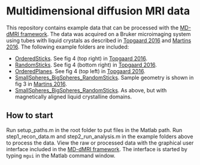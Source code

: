 # Multidimensional diffusion MRI data
This repository contains example data that can be processed with the [MD-dMRI framework](https://github.com/daniel-topgaard/md-dmri/). The data was acquired on a Bruker microimaging system using tubes with liquid crystals as described in [Topgaard 2016](http://dx.doi.org/10.1039/c5cp07251d) and [Martins 2016](http://dx.doi.org/10.1103/PhysRevLett.116.087601). The following example folders are included:
* [OrderedSticks](OrderedSticks). See fig 4 (top right) in [Topgaard 2016](http://dx.doi.org/10.1039/c5cp07251d).
* [RandomSticks](RandomSticks). See fig 4 (bottom right) in [Topgaard 2016](http://dx.doi.org/10.1039/c5cp07251d).
* [OrderedPlanes](OrderedPlanes). See fig 4 (top left) in [Topgaard 2016](http://dx.doi.org/10.1039/c5cp07251d).
* [SmallSpheres_BigSpheres_RandomSticks](SmallSpheres_BigSpheres_RandomSticks). Sample geometry is shown in fig 3 in [Martins 2016](http://dx.doi.org/10.1103/PhysRevLett.116.087601). 
* [SmallSpheres_BigSpheres_RandomSticks](SmallSpheres_BigSpheres_RandomSticks). As above, but with magnetically aligned liquid crystalline domains. 

## How to start
Run setup_paths.m in the root folder to put files in the Matlab path. Run step1_recon_data.m and step2_run_analysis.m in the example folders above to process the data. View the raw or processed data with the graphical user interface included in the [MD-dMRI framework](https://github.com/daniel-topgaard/md-dmri/). The interface is started by typing `mgui` in the Matlab command window.
